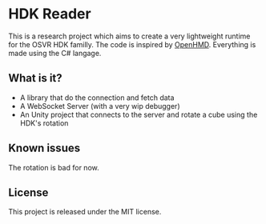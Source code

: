 # HDK Reader
This is a research project which aims to create a very lightweight runtime for the OSVR HDK familly. 
The code is inspired by [OpenHMD](https://github.com/OpenHMD/OpenHMD).
Everything is made using the C# langage.

## What is it?
- A library that do the connection and fetch data
- A WebSocket Server (with a very wip debugger)
- An Unity project that connects to the server and rotate a cube using the HDK's rotation

## Known issues
The rotation is bad for now.

## License
This project is released under the MIT license.